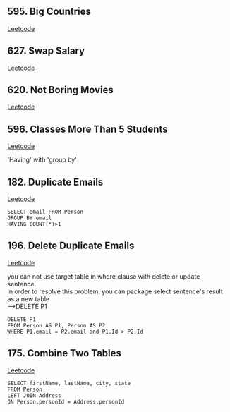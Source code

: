 ## 595. Big Countries
[Leetcode](https://leetcode.com/problems/big-countries/)

## 627. Swap Salary
[Leetcode](https://leetcode.com/problems/swap-salary/description/)

## 620. Not Boring Movies
[Leetcode](https://leetcode.com/problems/not-boring-movies/)

## 596. Classes More Than 5 Students
[Leetcode](https://leetcode.com/problems/classes-more-than-5-students/submissions/)

'Having' with 'group by'

## 182. Duplicate Emails
[Leetcode](https://leetcode.com/problems/duplicate-emails/)

```
SELECT email FROM Person 
GROUP BY email 
HAVING COUNT(*)>1
```

## 196. Delete Duplicate Emails
[Leetcode](https://leetcode.com/problems/delete-duplicate-emails/description/)

you can not use target table in where clause with delete or update sentence.<br>
In order to resolve this problem, you can package select sentence's result as a new table<br>
-->DELETE P1
```
DELETE P1 
FROM Person AS P1, Person AS P2 
WHERE P1.email = P2.email and P1.Id > P2.Id
```

## 175. Combine Two Tables
[Leetcode](https://leetcode.com/problems/combine-two-tables/description/)

```
SELECT firstName, lastName, city, state 
FROM Person
LEFT JOIN Address 
ON Person.personId = Address.personId
```
